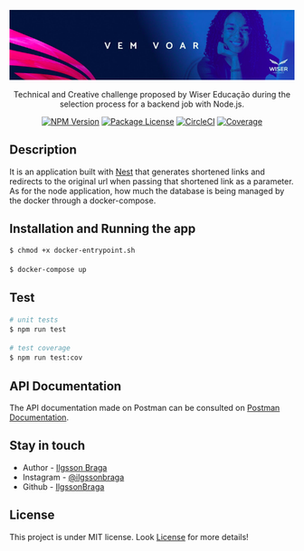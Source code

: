 <p align="center">
  <a href="https://wisereducacao.com/" target="blank"><img src=".github/cover.png" width="560" alt="Wiser Educação" /></a>
</p> 

  <p align="center">Technical and Creative challenge proposed by Wiser Educação during the selection process for a backend job with Node.js.</p>
    <p align="center">
<a href="https://www.npmjs.com/~nestjscore" target="_blank"><img src="https://img.shields.io/npm/v/@nestjs/core.svg" alt="NPM Version" /></a>
<a href="https://www.npmjs.com/~nestjscore" target="_blank"><img src="https://img.shields.io/npm/l/@nestjs/core.svg" alt="Package License" /></a>
<a href="https://circleci.com/gh/nestjs/nest" target="_blank"><img src="https://img.shields.io/circleci/build/github/nestjs/nest/master" alt="CircleCI" /></a>
<a href="https://coveralls.io/github/nestjs/nest?branch=master" target="_blank"><img src="https://coveralls.io/repos/github/nestjs/nest/badge.svg?branch=master#9" alt="Coverage" /></a>
  
</p>
  <!--[![Backers on Open Collective](https://opencollective.com/nest/backers/badge.svg)](https://opencollective.com/nest#backer)
  [![Sponsors on Open Collective](https://opencollective.com/nest/sponsors/badge.svg)](https://opencollective.com/nest#sponsor)-->

## Description 

It is an application built with [Nest](https://github.com/nestjs/nest) that generates shortened links and redirects to the original url when passing that shortened link as a parameter. 
As for the node application, how much the database is being managed by the docker through a docker-compose.

## Installation and Running the app

```bash
$ chmod +x docker-entrypoint.sh

$ docker-compose up
```

## Test

```bash
# unit tests
$ npm run test

# test coverage
$ npm run test:cov
```

## API Documentation

The API documentation made on Postman can be consulted on [Postman Documentation](https://documenter.getpostman.com/view/11767754/TWDXnwc5).

## Stay in touch

- Author - [Ilgsson Braga](https://www.linkedin.com/in/ilgsson-braga-de-morais-silva-62b213199/)
- Instagram - [@ilgssonbraga](https://www.instagram.com/ilgsson_braga/?hl=pt-br)
- Github - [IlgssonBraga](https://github.com/IlgssonBraga)

## License

This project is under MIT license. Look [License](LICENSE) for more details!

